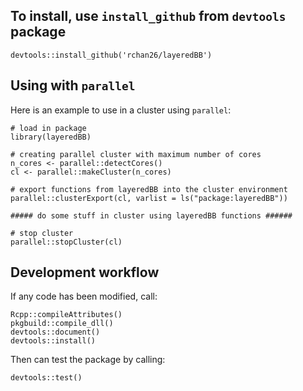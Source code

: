 ## To install, use `install_github` from `devtools` package

```
devtools::install_github('rchan26/layeredBB')
```

## Using with `parallel`

Here is an example to use in a cluster using `parallel`:

```
# load in package
library(layeredBB)

# creating parallel cluster with maximum number of cores
n_cores <- parallel::detectCores()
cl <- parallel::makeCluster(n_cores)

# export functions from layeredBB into the cluster environment
parallel::clusterExport(cl, varlist = ls("package:layeredBB"))

##### do some stuff in cluster using layeredBB functions ######

# stop cluster
parallel::stopCluster(cl)
```

## Development workflow

If any code has been modified, call:

```
Rcpp::compileAttributes()
pkgbuild::compile_dll()
devtools::document()
devtools::install()
```

Then can test the package by calling:

```
devtools::test()
```
